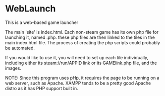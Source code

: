 # WebLaunch
This is a web-based game launcher

The main 'site' is index.html.
Each non-steam game has its own php file for launching it, named <game>.php. these php files are then linked to the tiles in the main index.html file.
The process of creating the php scripts could probably be automated.

If you would like to use it, you will need to set up each tile individually, including either its steam://run/APPID link or its GAMElink.php file, and the images.

NOTE: Since this program uses pHp, it requires the page to be running on a web server, such as Apache. XAMPP tends to be a pretty good Apache distro as it has PHP support built in.
